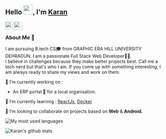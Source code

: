 ## Hello <img src="https://github.com/TheDudeThatCode/TheDudeThatCode/blob/master/Assets/Hi.gif" width="29px">, I'm [Karan](https://karankartikeya.netlify.app/) 

<a href="https://www.linkedin.com/in/karankartikeya/">
  <img align="left" width="24px" src="https://cdn.jsdelivr.net/npm/simple-icons@v3/icons/linkedin.svg"  />
</a>
<a href="mailto:karankartikey72@gmail.com">
  <img align="left" width="26px" src="https://cdn.jsdelivr.net/npm/simple-icons@v3/icons/gmail.svg" />
</a>
 
<br />

### About Me 🚀
I am pursuing B.tech CS🎓 from GRAPHIC ERA HILL UNIVERSITY DEHRADUN. I am a passionate Full Stack Web Developer👨‍💻. </br>
I believe in challenges because they make better projects best. Call me a tech nerd but that's who I am. If you come up with something interesting, I am always ready to share my views and work on them. </br>

 🔭 I’m currently working on : 
  - An ERP portal 💬 for a local organisation.
 
 🌱 I’m currently learning : [ReactJs](https://reactjs.org/), [Docker](https://www.docker.com/)
 
  👯 I’m looking to collaborate on projects based on <b>Web</b> & <b> Android.</b>


![My most used languages](https://github-readme-stats.vercel.app/api/top-langs/?username=karankartikeya&theme=dark&hide_langs_below=1)
<br/>

![Karan's github stats](https://github-readme-stats.vercel.app/api?username=karankartikeya&show_icons=true&hide_border=true)
<br />














<!--
**karankartikeya/karankartikeya** is a ✨ _special_ ✨ repository because its `README.md` (this file) appears on your GitHub profile.

Here are some ideas to get you started:

- ...
- 🌱 I’m currently learning ...
- 👯 I’m looking to collaborate on ...
- 🤔 I’m looking for help with ...
-  Ask me about ...
- 📫 How to reach me: ...
- 😄 Pronouns: ...
- ⚡ Fun fact: ...
-->
